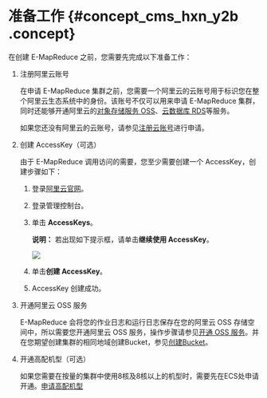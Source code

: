 # 准备工作 {#concept_cms_hxn_y2b .concept}

在创建 E-MapReduce 之前，您需要先完成以下准备工作：

1.  注册阿里云账号

    在申请 E-MapReduce 集群之前，您需要一个阿里云的云账号用于标识您在整个阿里云生态系统中的身份。该账号不仅可以用来申请 E-MapReduce 集群，同时还能够开通阿里云的[对象存储服务 OSS](https://www.alibabacloud.com/product/oss)、[云数据库 RDS](https://www.alibabacloud.com/product/rds)等服务。

    如果您还没有阿里云的云账号，请参见[注册云账号](https://www.alibabacloud.com/help/zh/doc-detail/50482.htm)进行申请。

2.  创建 AccessKey（可选）

    由于 E-MapReduce 调用访问的需要，您至少需要创建一个 AccessKey，创建步骤如下：

    1.  登录[阿里云官网](https://www.alibabacloud.com/)。

    2.  登录管理控制台。
    3.  单击 **AccessKeys**。

        **说明：** 若出现如下提示框，请单击**继续使用 AccessKey**。

        ![](http://static-aliyun-doc.oss-cn-hangzhou.aliyuncs.com/assets/img/17837/154261084210452_zh-CN.png)

    4.  单击**创建 AccessKey**。
    5.  AccessKey 创建成功。
3.  开通阿里云 OSS 服务

    E-MapReduce 会将您的作业日志和运行日志保存在您的阿里云 OSS 存储空间中，所以需要您开通阿里云 OSS 服务，操作步骤请参见[开通 OSS 服务](https://www.alibabacloud.com/help/doc-detail/31884.htm)。并在您期望创建集群的相同地域创建Bucket，参见[创建Bucket](https://www.alibabacloud.com/help/doc-detail/31885.htm)。

4.  开通高配机型（可选）

    如果您需要在按量的集群中使用8核及8核以上的机型时，需要先在ECS处申请开通。[申请高配机型](https://workorder.console.aliyun.com/console.htm)


